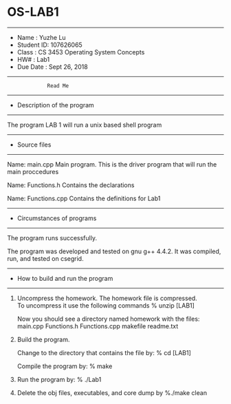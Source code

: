 # OS-LAB1

*******************************************************
*  Name      :  Yuzhe Lu       
*  Student ID:  107626065
*  Class     :  CS 3453 Operating System Concepts          
*  HW#       :  Lab1               
*  Due Date  :  Sept 26, 2018
*******************************************************


                 Read Me


*******************************************************
*  Description of the program
*******************************************************

The program LAB 1 will run a unix based shell program

*******************************************************
*  Source files
*******************************************************

Name:  main.cpp
	Main program.  This is the driver program that will run the main proccedures 
  
Name:  Functions.h
   Contains the declarations

Name: Functions.cpp
   Contains the definitions for Lab1

   
*******************************************************
*  Circumstances of programs
*******************************************************

   The program runs successfully.  
   
   The program was developed and tested on gnu g++ 4.4.2.  It was 
   compiled, run, and tested on csegrid.


*******************************************************
*  How to build and run the program
*******************************************************

1. Uncompress the homework.  The homework file is compressed.  
   To uncompress it use the following commands 
       % unzip [LAB1]

   Now you should see a directory named homework with the files:
        main.cpp
	Functions.h
	Functions.cpp
  makefile
  readme.txt
	

2. Build the program.

    Change to the directory that contains the file by:
    % cd [LAB1] 

    Compile the program by:
    % make

3. Run the program by:
   % ./Lab1

4. Delete the obj files, executables, and core dump by
   %./make clean
